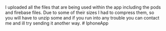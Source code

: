 I uploaded all the files that are being used within the app including the pods and firebase files. Due to some of their sizes I had to compress them, so you will have to unzip some and if you run into any trouble you can contact me and ill try sending it another way. # IphoneApp
